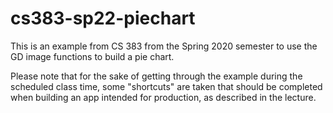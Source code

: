 # cs383-sp22-piechart

This is an example from CS 383 from the Spring 2020 semester to use the GD image functions to build a pie chart.

Please note that for the sake of getting through the example during the scheduled class time, some "shortcuts" are taken that should be completed when building an app intended for production, as described in the lecture.